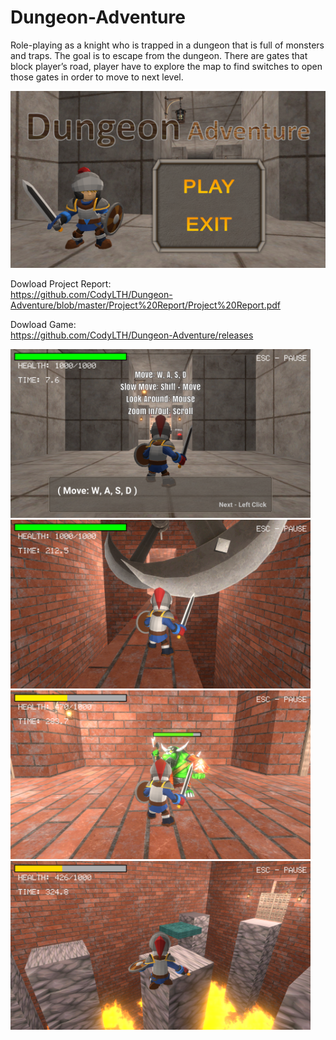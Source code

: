 # Dungeon-Adventure
Role-playing as a knight who is trapped in a dungeon that is full of monsters and traps. 
The goal is to escape from the dungeon. 
There are gates that block player’s road, player have to explore the map to find switches to open those gates in order to move to next level.

<img src="https://github.com/CodyLTH/Dungeon-Adventure/blob/master/Screenshot/Screenshot%20(1).png">

Dowload Project Report: \
https://github.com/CodyLTH/Dungeon-Adventure/blob/master/Project%20Report/Project%20Report.pdf

Dowload Game: \
https://github.com/CodyLTH/Dungeon-Adventure/releases

<div class="column">
  <img src="https://github.com/CodyLTH/Dungeon-Adventure/blob/master/Screenshot/Screenshot%20(2).png" width="480" height="270">
  <img src="https://github.com/CodyLTH/Dungeon-Adventure/blob/master/Screenshot/Screenshot%20(3).png" width="480" height="270">
</div>
<div class="column">
  <img src="https://github.com/CodyLTH/Dungeon-Adventure/blob/master/Screenshot/Screenshot%20(4).png" width="480" height="270">
  <img src="https://github.com/CodyLTH/Dungeon-Adventure/blob/master/Screenshot/Screenshot%20(5).png" width="480" height="270">
</div>



